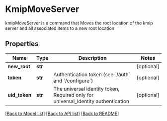 # KmipMoveServer

kmipMoveServer is a command that Moves the root location of the kmip server and all associated items to a new root location
## Properties
Name | Type | Description | Notes
------------ | ------------- | ------------- | -------------
**new_root** | **str** |  | [optional] 
**token** | **str** | Authentication token (see &#x60;/auth&#x60; and &#x60;/configure&#x60;) | [optional] 
**uid_token** | **str** | The universal identity token, Required only for universal_identity authentication | [optional] 

[[Back to Model list]](../README.md#documentation-for-models) [[Back to API list]](../README.md#documentation-for-api-endpoints) [[Back to README]](../README.md)


